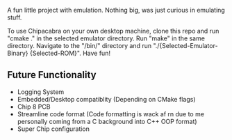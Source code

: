 A fun little project with emulation. Nothing big, was just curious in emulating stuff.

To use Chipacabra on your own desktop machine, clone this repo and run "cmake ." in the selected emulator directory. Run "make" in the same directory. Navigate to the "/bin/" directory and run "./{Selected-Emulator-Binary} {Selected-ROM}". Have fun!

## Future Functionality
- Logging System
- Embedded/Desktop compatiblity (Depending on CMake flags)
- Chip 8 PCB
- Streamline code format (Code formatting is wack af rn due to me personally coming from a C background into C++ OOP format)
- Super Chip configuration